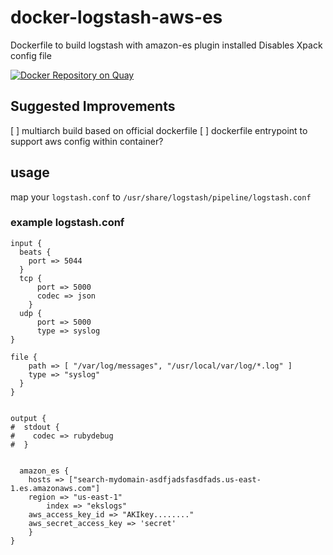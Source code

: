 # docker-logstash-aws-es
Dockerfile to build logstash with amazon-es plugin installed
Disables Xpack config file

[![Docker Repository on Quay](https://quay.io/repository/lanefu/logstash-aws-es/status "Docker Repository on Quay")](https://quay.io/repository/lanefu/logstash-aws-es)

## Suggested Improvements
[ ] multiarch build based on official dockerfile
[ ] dockerfile entrypoint to support aws config within container?


## usage

map your `logstash.conf` to `/usr/share/logstash/pipeline/logstash.conf`



### example logstash.conf

```
input {
  beats {
    port => 5044
  }
  tcp {
      port => 5000
      codec => json
    }
  udp {
      port => 5000
      type => syslog
}
  
file {
    path => [ "/var/log/messages", "/usr/local/var/log/*.log" ]
    type => "syslog"
  }
}


output {
#  stdout {
#    codec => rubydebug
#  }


  amazon_es {
    hosts => ["search-mydomain-asdfjadsfasdfads.us-east-1.es.amazonaws.com"]
    region => "us-east-1"
        index => "ekslogs"
    aws_access_key_id => "AKIkey........"
    aws_secret_access_key => 'secret'
    }
}


```

